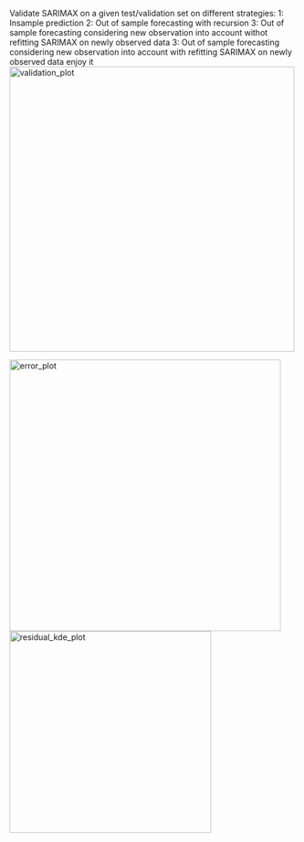 Validate SARIMAX on a given test/validation set on different strategies:
1: Insample prediction
2: Out of sample forecasting with recursion
3: Out of sample forecasting considering new observation into account withot refitting SARIMAX on newly observed data
3: Out of sample forecasting considering new observation into account with refitting SARIMAX on newly observed data
enjoy it
<img width="499" alt="validation_plot" src="https://github.com/ahmadaliabin/SARIMAX_VALIDATION_Insample_OutOfSample_WithAndWithout_REFIT/assets/34601110/33df7b70-ea22-429b-8d65-c9efce1bd102">


<img width="475" alt="error_plot" src="https://github.com/ahmadaliabin/SARIMAX_VALIDATION_Insample_OutOfSample_WithAndWithout_REFIT/assets/34601110/d274ce29-4a40-4384-84d8-b634bacfffd1">

<img width="353" alt="residual_kde_plot" src="https://github.com/ahmadaliabin/SARIMAX_VALIDATION_Insample_OutOfSample_WithAndWithout_REFIT/assets/34601110/baaecb9c-918f-49fd-8ba7-a038f067aa7d">
